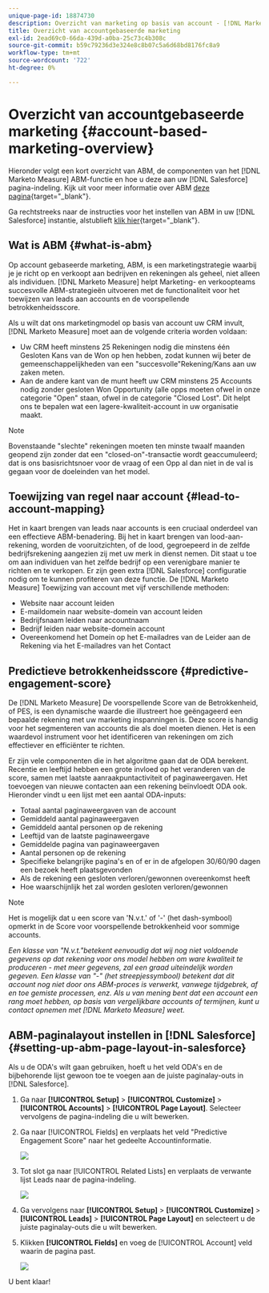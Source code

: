 ```yaml
---
unique-page-id: 18874730
description: Overzicht van marketing op basis van account - [!DNL Marketo Measure] - Productdocumentatie
title: Overzicht van accountgebaseerde marketing
exl-id: 2ead69c0-66da-439d-a0ba-25c73c4b308c
source-git-commit: b59c79236d3e324e8c8b07c5a6d68bd8176fc8a9
workflow-type: tm+mt
source-wordcount: '722'
ht-degree: 0%

---
```


# Overzicht van accountgebaseerde marketing {#account-based-marketing-overview}

Hieronder volgt een kort overzicht van ABM, de componenten van het [!DNL Marketo Measure] ABM-functie en hoe u deze aan uw [!DNL Salesforce] pagina-indeling. Kijk uit voor meer informatie over ABM [deze pagina](https://www.marketo.com/account-based-marketing/){target=&quot;_blank&quot;}.

Ga rechtstreeks naar de instructies voor het instellen van ABM in uw [!DNL Salesforce] instantie, alstublieft [klik hier](/help/advanced-marketo-measure-features/account-based-marketing/account-based-marketing-overview.md#setting-up-abm-page-layout-in-salesforce){target=&quot;_blank&quot;}.

## Wat is ABM {#what-is-abm}

Op account gebaseerde marketing, ABM, is een marketingstrategie waarbij je je richt op en verkoopt aan bedrijven en rekeningen als geheel, niet alleen als individuen. [!DNL Marketo Measure] helpt Marketing- en verkoopteams succesvolle ABM-strategieën uitvoeren met de functionaliteit voor het toewijzen van leads aan accounts en de voorspellende betrokkenheidsscore.

Als u wilt dat ons marketingmodel op basis van account uw CRM invult, [!DNL Marketo Measure] moet aan de volgende criteria worden voldaan:

* Uw CRM heeft minstens 25 Rekeningen nodig die minstens één Gesloten Kans van de Won op hen hebben, zodat kunnen wij beter de gemeenschappelijkheden van een &quot;succesvolle&quot;Rekening/Kans aan uw zaken meten.
* Aan de andere kant van de munt heeft uw CRM minstens 25 Accounts nodig zonder gesloten Won Opportunity (alle opps moeten ofwel in onze categorie &quot;Open&quot; staan, ofwel in de categorie &quot;Closed Lost&quot;. Dit helpt ons te bepalen wat een lagere-kwaliteit-account in uw organisatie maakt.

>[!NOTE]
>
>Bovenstaande &quot;slechte&quot; rekeningen moeten ten minste twaalf maanden geopend zijn zonder dat een &quot;closed-on&quot;-transactie wordt geaccumuleerd; dat is ons basisrichtsnoer voor de vraag of een Opp al dan niet in de val is gegaan voor de doeleinden van het model.

## Toewijzing van regel naar account {#lead-to-account-mapping}

Het in kaart brengen van leads naar accounts is een cruciaal onderdeel van een effectieve ABM-benadering. Bij het in kaart brengen van lood-aan-rekening, worden de vooruitzichten, of de lood, gegroepeerd in de zelfde bedrijfsrekening aangezien zij met uw merk in dienst nemen. Dit staat u toe om aan individuen van het zelfde bedrijf op een verenigbare manier te richten en te verkopen. Er zijn geen extra [!DNL Salesforce] configuratie nodig om te kunnen profiteren van deze functie. De [!DNL Marketo Measure] Toewijzing van account met vijf verschillende methoden:

* Website naar account leiden
* E-maildomein naar website-domein van account leiden
* Bedrijfsnaam leiden naar accountnaam
* Bedrijf leiden naar website-domein account
* Overeenkomend het Domein op het E-mailadres van de Leider aan de Rekening via het E-mailadres van het Contact

## Predictieve betrokkenheidsscore {#predictive-engagement-score}

De [!DNL Marketo Measure] De voorspellende Score van de Betrokkenheid, of PES, is een dynamische waarde die illustreert hoe geëngageerd een bepaalde rekening met uw marketing inspanningen is. Deze score is handig voor het segmenteren van accounts die als doel moeten dienen. Het is een waardevol instrument voor het identificeren van rekeningen om zich effectiever en efficiënter te richten.

Er zijn vele componenten die in het algoritme gaan dat de ODA berekent. Recentie en leeftijd hebben een grote invloed op het veranderen van de score, samen met laatste aanraakpuntactiviteit of paginaweergaven. Het toevoegen van nieuwe contacten aan een rekening beïnvloedt ODA ook. Hieronder vindt u een lijst met een aantal ODA-inputs:

* Totaal aantal paginaweergaven van de account
* Gemiddeld aantal paginaweergaven
* Gemiddeld aantal personen op de rekening
* Leeftijd van de laatste paginaweergave
* Gemiddelde pagina van paginaweergaven
* Aantal personen op de rekening
* Specifieke belangrijke pagina&#39;s en of er in de afgelopen 30/60/90 dagen een bezoek heeft plaatsgevonden
* Als de rekening een gesloten verloren/gewonnen overeenkomst heeft
* Hoe waarschijnlijk het zal worden gesloten verloren/gewonnen

>[!NOTE]
>
>Het is mogelijk dat u een score van &#39;N.v.t.&#39; of &#39;-&#39; (het dash-symbool) opmerkt in de Score voor voorspellende betrokkenheid voor sommige accounts.

_Een klasse van &quot;N.v.t.&quot;betekent eenvoudig dat wij nog niet voldoende gegevens op dat rekening voor ons model hebben om ware kwaliteit te produceren - met meer gegevens, zal een graad uiteindelijk worden gegeven._
_Een klasse van &quot;-&quot; (het streepjessymbool) betekent dat dit account nog niet door ons ABM-proces is verwerkt, vanwege tijdgebrek, af en toe gemiste processen, enz. Als u van mening bent dat een account een rang moet hebben, op basis van vergelijkbare accounts of termijnen, kunt u contact opnemen met [!DNL Marketo Measure] weet._

## ABM-paginalayout instellen in [!DNL Salesforce] {#setting-up-abm-page-layout-in-salesforce}

Als u de ODA&#39;s wilt gaan gebruiken, hoeft u het veld ODA&#39;s en de bijbehorende lijst gewoon toe te voegen aan de juiste paginalay-outs in [!DNL Salesforce].

1. Ga naar **[!UICONTROL Setup]** > **[!UICONTROL Customize]** > **[!UICONTROL Accounts]** > **[!UICONTROL Page Layout]**. Selecteer vervolgens de pagina-indeling die u wilt bewerken.
1. Ga naar [!UICONTROL Fields] en verplaats het veld &quot;Predictive Engagement Score&quot; naar het gedeelte Accountinformatie.

   ![](assets/1.png)

1. Tot slot ga naar [!UICONTROL Related Lists] en verplaats de verwante lijst Leads naar de pagina-indeling.

   ![](assets/2.png)

1. Ga vervolgens naar **[!UICONTROL Setup]** > **[!UICONTROL Customize]** > **[!UICONTROL Leads]** > **[!UICONTROL Page Layout]** en selecteert u de juiste paginalay-outs die u wilt bewerken.
1. Klikken **[!UICONTROL Fields]** en voeg de [!UICONTROL Account] veld waarin de pagina past.

   ![](assets/3.png)

U bent klaar!

